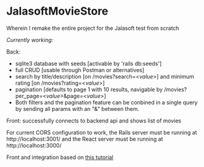 # JalasoftMovieStore
Wherein I remake the entire project for the Jalasoft test from scratch

*Currently working:* 

Back: 
- sqlite3 database with seeds [activable by 'rails db:seeds']
- full CRUD [usable through Postman or alternatives]
- search by title/description [on /movies?search=<_value_>] and minimum rating [on /movies?rating=<_value_>]
- pagination [defaults to page 1 with 10 results, navigable by /movies?per_page=<_value_>&page=<_value_>]
- Both filters and the pagination feature can be conbined in a single query by sending all params with an "&" between them. 

Front: successfully connects to backend api and shows list of movies  


For current CORS configuration to work, the Rails server must be running at http://localhost:3001/ and the React server must be running at http://localhost:3000/

Front and integration based on [this tutorial](https://blog.lewagon.com/skills/how-to-build-a-single-page-application-spa-with-rails-react/)
